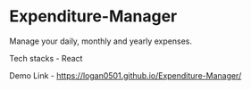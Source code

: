 # Expenditure-Manager

Manage your daily, monthly and yearly expenses.

Tech stacks - React

Demo Link - https://logan0501.github.io/Expenditure-Manager/
